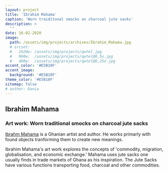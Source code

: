 ```yaml
---
layout: project
title: 'Ibrahim Mahama'
caption: 'Worn traiditonal smocks on charcoal jute sacks'
description: >
  ''
date: 16-02-2020
image: 
  path: /assets/img/projects/archives/Ibrahim_Mahama.jpg
  # srcset: 
  #   1920w: /assets/img/projects/qwtel.jpg
  #   960w:  /assets/img/projects/qwtel@0,5x.jpg
  #   480w:  /assets/img/projects/qwtel@0,25x.jpg
accent_color: '#E5B10F'
accent_image:
  background: '#E5B10F'
theme_color: '#E5B10F'
sitemap: false
# author: Dania
---
```

## Ibrahim Mahama

### Art work: Worn traditional smocks on charcoal jute sacks

[Ibrahm Mahama](https://whitecube.com/artists/artist/him_mahama) is a Ghanian artist and author. He works primarly with found objects tranforming them to create new meanings.

Ibrahim Mahama's art work explores the concepts of 'commodity, migration, globalisation, and economic exchange.' Mahama uses jute sacks one usually finds in trade markets of Ghana as his inspiration. The Jute Sacks have various functions transporting food, charcoal and other commodities.
